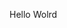 Hello Wolrd

































































































































































































































































































































































































































































































































































































































































































































































































































































































































































































































































































































































































































































































































































































































































































































































































































































































































































































































































































































































































































































































































































































































































































































































































































































































































































































































































































































































































































































































































































































